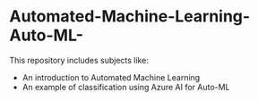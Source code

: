 # Automated-Machine-Learning-Auto-ML-
This repository includes subjects like: 
* An introduction to Automated Machine Learning
* An example of classification using Azure AI for Auto-ML
  
